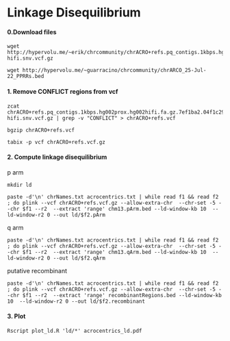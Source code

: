 # Linkage Disequilibrium

#### 0.Download files

```
wget http://hypervolu.me/~erik/chrcommunity/chrACRO+refs.pq_contigs.1kbps.hg002prox.hg002hifi.fa.gz.7ef1ba2.04f1c29.ebc49e1.smooth.final.chm13.haploid.no_HG002-hifi.snv.vcf.gz

wget http://hypervolu.me/~guarracino/chrcommunity/chrARCO_25-Jul-22_PPRRs.bed
```

#### 1. Remove CONFLICT regions from vcf

```
zcat chrACRO+refs.pq_contigs.1kbps.hg002prox.hg002hifi.fa.gz.7ef1ba2.04f1c29.ebc49e1.smooth.final.chm13.haploid.no_HG002-hifi.snv.vcf.gz | grep -v "CONFLICT" > chrACRO+refs.vcf

bgzip chrACRO+refs.vcf

tabix -p vcf chrACRO+refs.vcf.gz
```

#### 2. Compute linkage disequilibrium

p arm
```
mkdir ld

paste -d'\n' chrNames.txt acrocentrics.txt | while read f1 && read f2 ; do plink --vcf chrACRO+refs.vcf.gz --allow-extra-chr  --chr-set -5 --chr $f1 --r2  --extract 'range' chm13.pArm.bed --ld-window-kb 10  --ld-window-r2 0 --out ld/$f2.pArm
```
q arm
```
paste -d'\n' chrNames.txt acrocentrics.txt | while read f1 && read f2 ; do plink --vcf chrACRO+refs.vcf.gz --allow-extra-chr  --chr-set -5 --chr $f1 --r2  --extract 'range' chm13.qArm.bed --ld-window-kb 10  --ld-window-r2 0 --out ld/$f2.qArm
```

putative recombinant
```
paste -d'\n' chrNames.txt acrocentrics.txt | while read f1 && read f2 ; do plink --vcf chrACRO+refs.vcf.gz --allow-extra-chr  --chr-set -5 --chr $f1 --r2  --extract 'range' recombinantRegions.bed --ld-window-kb 10  --ld-window-r2 0 --out ld/$f2.recombinant
```

#### 3. Plot

```
Rscript plot_ld.R 'ld/*' acrocentrics_ld.pdf

```
